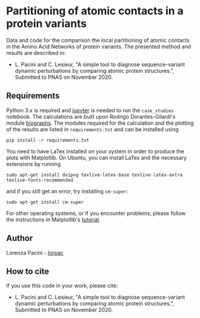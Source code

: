 # Partitioning of atomic contacts in a protein variants

Data and code for the comparison the local partitioning of atomic contacts in the Amino Acid Networks of protein variants. The presented method and results are described in:
- L. Pacini and C. Lesieur, "A simple tool to diagnose sequence-variant dynamic perturbations by comparing atomic protein structures.", Submitted to PNAS on November 2020.

## Requirements

Python 3.x is required and [jupyter](https://jupyter.org/) is needed to run the `case_studies` notebook. The calculations are built upon Rodrigo Dorantes-Gilardi's module [biographs](https://github.com/rodogi/biographs). The modules required for the calculation and the plotting of the results are listed in `requirements.txt` and can be installed using

```
pip install -r requirements.txt
```
You need to have LaTex installed on your system in order to produce the plots with Matplotlib. On Ubuntu, you can install LaTex and the necessary extensions by running

```
sudo apt-get install dvipng texlive-latex-base texlive-latex-extra texlive-fonts-recommended
```
and if you still get an error, try installing `cm-super`:
```
sudo apt-get install cm-super
```

For other operating systems, or if you encounter problems, please follow the instructions in Matplotlib's [tutorial](https://matplotlib.org/3.1.0/tutorials/text/usetex.html).


## Author

Lorenza Pacini - [lorpac](https://github.com/lorpac)

## How to cite

If you use this code in your work, please cite:
- L. Pacini and C. Lesieur, "A simple tool to diagnose sequence-variant dynamic perturbations by comparing atomic protein structures.", Submitted to PNAS on November 2020.